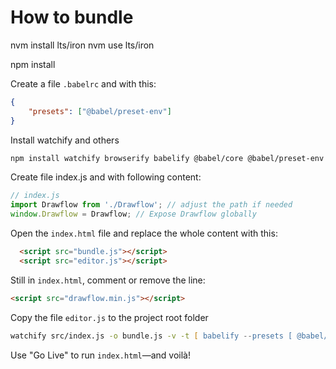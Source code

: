 # How to bundle

nvm install lts/iron
nvm use lts/iron

npm install

Create a file `.babelrc` and with this:

```json
{
    "presets": ["@babel/preset-env"]
}
```

Install watchify and others

```zsh
npm install watchify browserify babelify @babel/core @babel/preset-env
```

Create file index.js and with following content:

```js
// index.js
import Drawflow from './Drawflow'; // adjust the path if needed
window.Drawflow = Drawflow; // Expose Drawflow globally
```

Open the `index.html` file and replace the whole <script></script> content with this:

```html
  <script src="bundle.js"></script>
  <script src="editor.js"></script>
```

Still in `index.html`, comment or remove the line:

```html
<script src="drawflow.min.js"></script>
```

Copy the file `editor.js` to the project root folder

```zsh
watchify src/index.js -o bundle.js -v -t [ babelify --presets [ @babel/preset-env ] ]
```

Use "Go Live" to run `index.html`—and voilà!
